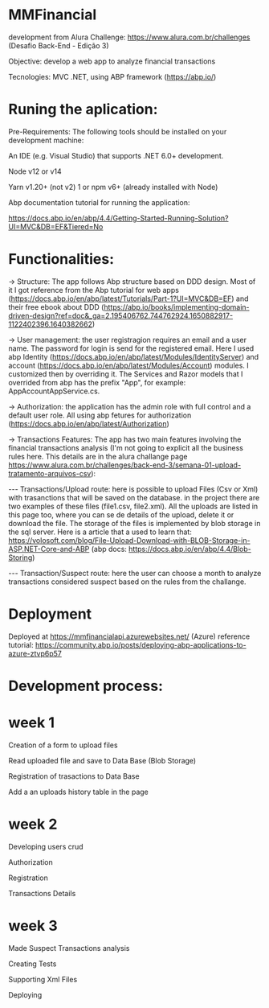 # MMFinancial

development from Alura Challenge:
https://www.alura.com.br/challenges  (Desafio Back-End - Edição 3)

Objective:
develop a web app to analyze financial transactions

Tecnologies:
MVC .NET, using ABP framework (https://abp.io/)

# Runing the aplication:

Pre-Requirements:
The following tools should be installed on your development machine:

An IDE (e.g. Visual Studio) that supports .NET 6.0+ development.

Node v12 or v14

Yarn v1.20+ (not v2) 1 or npm v6+ (already installed with Node)

Abp documentation tutorial for running the application:

https://docs.abp.io/en/abp/4.4/Getting-Started-Running-Solution?UI=MVC&DB=EF&Tiered=No

# Functionalities:

-> Structure: The app follows Abp structure based on DDD design. Most of it I got reference from the Abp tutorial for web apps (https://docs.abp.io/en/abp/latest/Tutorials/Part-1?UI=MVC&DB=EF) and their free ebook about DDD (https://abp.io/books/implementing-domain-driven-design?ref=doc&_ga=2.195406762.744762924.1650882917-1122402396.1640382662)

 -> User management: the user registragion requires an email and a user name. The password for login is send for the registered email. Here I used abp Identity (https://docs.abp.io/en/abp/latest/Modules/IdentityServer) and account (https://docs.abp.io/en/abp/latest/Modules/Account) modules. I customized then by overriding it. The Services and Razor models that I overrided from abp has the prefix "App", for example: AppAccountAppService.cs.
 
 -> Authorization: the application has the admin role with full control and a default user role. All using abp fetures for authorization (https://docs.abp.io/en/abp/latest/Authorization)
 
 -> Transactions Features: The app has two main features involving the financial transactions analysis (I'm not going to explicit all the business rules here. This details are in the alura challange page https://www.alura.com.br/challenges/back-end-3/semana-01-upload-tratamento-arquivos-csv):
  
   --- Transactions/Upload route: here is possible to upload Files (Csv or Xml) with trasanctions that will be saved on the database. in the project there are two examples of these files (file1.csv, file2.xml). All the uploads are listed in this page too, where you can se de details of the upload, delete it or download the file. The storage of the files is implemented by blob storage in the sql server. Here is a article that a used to learn that: https://volosoft.com/blog/File-Upload-Download-with-BLOB-Storage-in-ASP.NET-Core-and-ABP (abp docs: https://docs.abp.io/en/abp/4.4/Blob-Storing)
   
   --- Transaction/Suspect route: here the user can choose a month to analyze transactions considered suspect based on the rules from the challange.
   
# Deployment

Deployed at https://mmfinancialapi.azurewebsites.net/ (Azure)
reference tutorial: https://community.abp.io/posts/deploying-abp-applications-to-azure-ztvp6p57

# Development process:

# week 1

Creation of a form to upload files

Read uploaded file and save to Data Base (Blob Storage)

Registration of trasactions to Data Base

Add a an uploads history table in the page

# week 2

Developing users crud

Authorization

Registration

Transactions Details

# week 3

Made Suspect Transactions analysis

Creating Tests

Supporting Xml Files

Deploying


